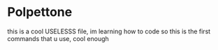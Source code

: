 # Polpettone

this is a cool USELESSS file, im learning how to code so this is the first commands that u use, cool enough
